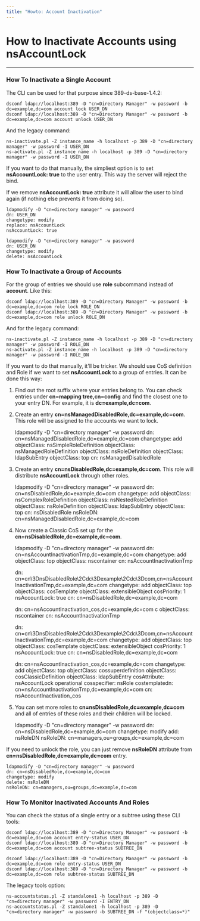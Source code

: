 ```yaml
---
title: "Howto: Account Inactivation"
---
```


# How to Inactivate Accounts using nsAccountLock
----------------------

### How To Inactivate a Single Account

The CLI can be used for that purpose since 389-ds-base-1.4.2:

    dsconf ldap://localhost:389 -D "cn=Directory Manager" -w password -b dc=example,dc=com account lock USER_DN
    dsconf ldap://localhost:389 -D "cn=Directory Manager" -w password -b dc=example,dc=com account unlock USER_DN

And the legacy command:

    ns-inactivate.pl -Z instance_name -h localhost -p 389 -D "cn=directory manager" -w password -I USER_DN
    ns-activate.pl -Z instance_name -h localhost -p 389 -D "cn=directory manager" -w password -I USER_DN

If you want to do that manually, the simpliest option is to set **nsAccountLock: true** to the user entry. This way the server will reject the bind.

If we remove **nsAccountLock: true** attribute it will allow the user to bind again (if nothing else prevents it from doing so).

    ldapmodify -D "cn=directory manager" -w password
    dn: USER_DN
    changetype: modify
    replace: nsAccountLock
    nsAccountLock: true

    ldapmodify -D "cn=directory manager" -w password
    dn: USER_DN
    changetype: modify
    delete: nsAccountLock

### How To Inactivate a Group of Accounts

For the group of entries we should use **role** subcommand instead of **account**. Like this:

    dsconf ldap://localhost:389 -D "cn=Directory Manager" -w password -b dc=example,dc=com role lock ROLE_DN
    dsconf ldap://localhost:389 -D "cn=Directory Manager" -w password -b dc=example,dc=com role unlock ROLE_DN

And for the legacy command:

    ns-inactivate.pl -Z instance_name -h localhost -p 389 -D "cn=directory manager" -w password -I ROLE_DN
    ns-activate.pl -Z instance_name -h localhost -p 389 -D "cn=directory manager" -w password -I ROLE_DN

If you want to do that manually, it'll be tricker. We should use CoS definition and Role if we want to set **nsAccountLock** to a group of entries. It can be done this way:

1. Find out the root suffix where your entries belong to. You can check entries under **cn=mapping tree,cn=config** and find the closest one to your entry DN. For example, it is **dc=example,dc=com**.
2. Create an entry **cn=nsManagedDisabledRole,dc=example,dc=com**. This role will be assigned to the accounts we want to lock.

    ldapmodify -D "cn=directory manager" -w password
    dn: cn=nsManagedDisabledRole,dc=example,dc=com
    changetype: add
    objectClass: nsSimpleRoleDefinition
    objectClass: nsManagedRoleDefinition
    objectClass: nsRoleDefinition
    objectClass: ldapSubEntry
    objectClass: top
    cn: nsManagedDisabledRole

3. Create an entry **cn=nsDisabledRole,dc=example,dc=com**. This role will distribute **nsAccountLock** through other roles.

    ldapmodify -D "cn=directory manager" -w password
    dn: cn=nsDisabledRole,dc=example,dc=com
    changetype: add
    objectClass: nsComplexRoleDefinition
    objectClass: nsNestedRoleDefinition
    objectClass: nsRoleDefinition
    objectClass: ldapSubEntry
    objectClass: top
    cn: nsDisabledRole
    nsRoleDN: cn=nsManagedDisabledRole,dc=example,dc=com

4. Now create a Classic CoS set up for the **cn=nsDisabledRole,dc=example,dc=com**. 

    ldapmodify -D "cn=directory manager" -w password
    dn: cn=nsAccountInactivationTmp,dc=example,dc=com
    changetype: add
    objectClass: top
    objectClass: nscontainer
    cn: nsAccountInactivationTmp
     
    dn: cn=cn\3DnsDisabledRole\2Cdc\3Dexample\2Cdc\3Dcom,cn=nsAccountInactivationTmp,dc=example,dc=com
    changetype: add
    objectClass: top
    objectClass: cosTemplate
    objectClass: extensibleObject
    cosPriority: 1
    nsAccountLock: true
    cn: cn=nsDisabledRole,dc=example,dc=com
     
    dn: cn=nsAccountInactivation_cos,dc=example,dc=com
    c
    objectClass: nscontainer
    cn: nsAccountInactivationTmp
     
    dn: cn=cn\3DnsDisabledRole\2Cdc\3Dexample\2Cdc\3Dcom,cn=nsAccountInactivationTmp,dc=example,dc=com
    changetype: add
    objectClass: top
    objectClass: cosTemplate
    objectClass: extensibleObject
    cosPriority: 1
    nsAccountLock: true
    cn: cn=nsDisabledRole,dc=example,dc=com
     
    dn: cn=nsAccountInactivation_cos,dc=example,dc=com
    changetype: add
    objectClass: top
    objectClass: cossuperdefinition
    objectClass: cosClassicDefinition
    objectClass: ldapSubEntry
    cosAttribute: nsAccountLock operational
    cosspecifier: nsRole
    costemplatedn: cn=nsAccountInactivationTmp,dc=example,dc=com
    cn: nsAccountInactivation_cos

5. You can set more roles to **cn=nsDisabledRole,dc=example,dc=com** and all of entries of these roles and their children will be locked.

    ldapmodify -D "cn=directory manager" -w password
    dn: cn=nsDisabledRole,dc=example,dc=com
    changetype: modify
    add: nsRoleDN
    nsRoleDN: cn=managers,ou=groups,dc=example,dc=com

If you need to unlock the role, you can just remove **nsRoleDN** attribute from **cn=nsDisabledRole,dc=example,dc=com** entry.

    ldapmodify -D "cn=directory manager" -w password
    dn: cn=nsDisabledRole,dc=example,dc=com
    changetype: modify
    delete: nsRoleDN
    nsRoleDN: cn=managers,ou=groups,dc=example,dc=com

### How To Monitor Inactivated Accounts And Roles

You can check the status of a single entry or a subtree using these CLI tools:

    dsconf ldap://localhost:389 -D "cn=Directory Manager" -w password -b dc=example,dc=com account entry-status USER_DN
    dsconf ldap://localhost:389 -D "cn=Directory Manager" -w password -b dc=example,dc=com account subtree-status SUBTREE_DN

    dsconf ldap://localhost:389 -D "cn=Directory Manager" -w password -b dc=example,dc=com role entry-status USER_DN
    dsconf ldap://localhost:389 -D "cn=Directory Manager" -w password -b dc=example,dc=com role subtree-status SUBTREE_DN

The legacy tools option:

    ns-accountstatus.pl -Z standalone1 -h localhost -p 389 -D "cn=directory manager" -w password -I ENTRY_DN
    ns-accountstatus.pl -Z standalone1 -h localhost -p 389 -D "cn=directory manager" -w password -b SUBTREE_DN -f "(objectclass=*)"

